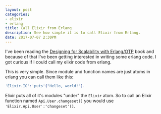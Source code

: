 ```yaml
---
layout: post
categories:
- elixir
- erlang
title: Call Elixir from Erlang
description: See how simple it is to call Elixir from Erlang.
date: 2017-07-07 2:30PM
---
```


I've been reading the [Designing for Scalability with Erlang/OTP][dfseo] book and because of that I've been getting interested in writing some erlang code. I got curious if I could call my elixir code from erlang.

This is very simple. Since module and function names are just atoms in erlang you can call them like this:

```erlang
'Elixir.IO':'puts'("Hello, world!").
```

Elixir puts all of it's modules "under" the `Elixir` atom. So to call an Elixir function named `Api.User.changeset()` you would use `'Elixir.Api.User':'changeset'()`.

[dfseo]: http://shop.oreilly.com/product/0636920024149.do
